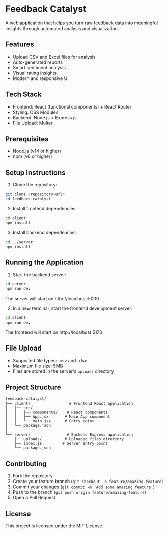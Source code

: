 # Feedback Catalyst

A web application that helps you turn raw feedback data into meaningful insights through automated analysis and visualization.

## Features

- Upload CSV and Excel files for analysis
- Auto-generated reports
- Smart sentiment analysis
- Visual rating insights
- Modern and responsive UI

## Tech Stack

- Frontend: React (functional components) + React Router
- Styling: CSS Modules
- Backend: Node.js + Express.js
- File Upload: Multer

## Prerequisites

- Node.js (v14 or higher)
- npm (v6 or higher)

## Setup Instructions

1. Clone the repository:
```bash
git clone <repository-url>
cd feedback-catalyst
```

2. Install frontend dependencies:
```bash
cd client
npm install
```

3. Install backend dependencies:
```bash
cd ../server
npm install
```

## Running the Application

1. Start the backend server:
```bash
cd server
npm run dev
```
The server will start on http://localhost:5000

2. In a new terminal, start the frontend development server:
```bash
cd client
npm run dev
```
The frontend will start on http://localhost:5173

## File Upload

- Supported file types: .csv and .xlsx
- Maximum file size: 5MB
- Files are stored in the server's `uploads` directory

## Project Structure

```
feedback-catalyst/
├── client/                 # Frontend React application
│   ├── src/
│   │   ├── components/    # React components
│   │   ├── App.jsx       # Main App component
│   │   └── main.jsx      # Entry point
│   └── package.json
│
└── server/                # Backend Express application
    ├── uploads/          # Uploaded files directory
    ├── index.js         # Server entry point
    └── package.json
```

## Contributing

1. Fork the repository
2. Create your feature branch (`git checkout -b feature/amazing-feature`)
3. Commit your changes (`git commit -m 'Add some amazing feature'`)
4. Push to the branch (`git push origin feature/amazing-feature`)
5. Open a Pull Request

## License

This project is licensed under the MIT License. 